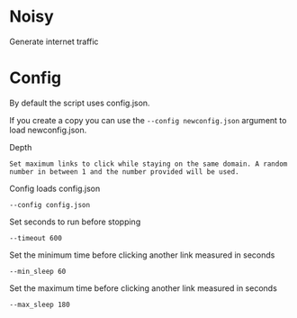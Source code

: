 # Noisy
Generate internet traffic


# Config

By default the script uses config.json.

If you create a copy you can use the `--config newconfig.json` argument to load newconfig.json. 

 Depth
 
 `Set maximum links to click while staying on the same domain. A random number in between 1 and the number provided will be used.`

 Config loads config.json

`--config config.json`

 Set seconds to run before stopping

`--timeout 600`

 Set the minimum time before clicking another link measured in seconds

`--min_sleep 60`

 Set the maximum time before clicking another link measured in seconds

`--max_sleep 180`
